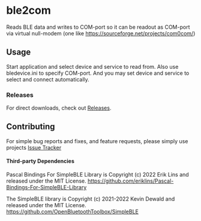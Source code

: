 # ble2com
Reads BLE data and writes to COM-port so it can be readout as COM-port via virtual null-modem (one like https://sourceforge.net/projects/com0com/)

## Usage

Start application and select device and service to read from.
Also use bledevice.ini to specify COM-port. And you may set device and service to select and connect automatically.

### Releases

For direct downloads, check out [Releases](../../releases).

## Contributing

For simple bug reports and fixes, and feature requests, please simply use projects
[Issue Tracker](../../issues)

#### Third-party Dependencies

Pascal Bindings For SimpleBLE Library is Copyright (c) 2022 Erik Lins and released under the MIT License.
https://github.com/eriklins/Pascal-Bindings-For-SimpleBLE-Library

The SimpleBLE library is Copyright (c) 2021-2022 Kevin Dewald and released under the MIT License.
https://github.com/OpenBluetoothToolbox/SimpleBLE
